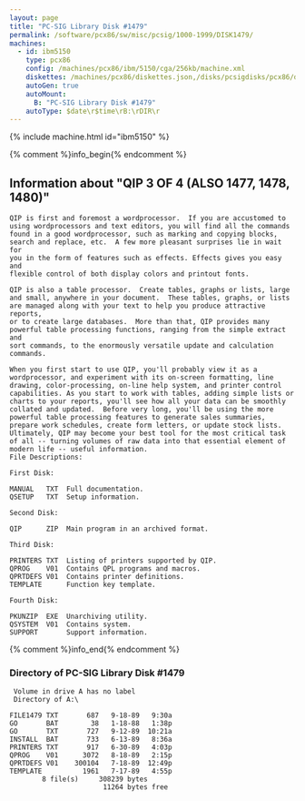 ```yaml
---
layout: page
title: "PC-SIG Library Disk #1479"
permalink: /software/pcx86/sw/misc/pcsig/1000-1999/DISK1479/
machines:
  - id: ibm5150
    type: pcx86
    config: /machines/pcx86/ibm/5150/cga/256kb/machine.xml
    diskettes: /machines/pcx86/diskettes.json,/disks/pcsigdisks/pcx86/diskettes.json
    autoGen: true
    autoMount:
      B: "PC-SIG Library Disk #1479"
    autoType: $date\r$time\rB:\rDIR\r
---
```


{% include machine.html id="ibm5150" %}

{% comment %}info_begin{% endcomment %}

## Information about "QIP  3 OF 4 (ALSO 1477, 1478, 1480)"

    QIP is first and foremost a wordprocessor.  If you are accustomed to
    using wordprocessors and text editors, you will find all the commands
    found in a good wordprocessor, such as marking and copying blocks,
    search and replace, etc.  A few more pleasant surprises lie in wait for
    you in the form of features such as effects. Effects gives you easy and
    flexible control of both display colors and printout fonts.
    
    QIP is also a table processor.  Create tables, graphs or lists, large
    and small, anywhere in your document.  These tables, graphs, or lists
    are managed along with your text to help you produce attractive reports,
    or to create large databases.  More than that, QIP provides many
    powerful table processing functions, ranging from the simple extract and
    sort commands, to the enormously versatile update and calculation
    commands.
    
    When you first start to use QIP, you'll probably view it as a
    wordprocessor, and experiment with its on-screen formatting, line
    drawing, color-processing, on-line help system, and printer control
    capabilities. As you start to work with tables, adding simple lists or
    charts to your reports, you'll see how all your data can be smoothly
    collated and updated.  Before very long, you'll be using the more
    powerful table processing features to generate sales summaries,
    prepare work schedules, create form letters, or update stock lists.
    Ultimately, QIP may become your best tool for the most critical task
    of all -- turning volumes of raw data into that essential element of
    modern life -- useful information.
    File Descriptions:
    
    First Disk:
    
    MANUAL   TXT  Full documentation.
    QSETUP   TXT  Setup information.
    
    Second Disk:
    
    QIP      ZIP  Main program in an archived format.
    
    Third Disk:
    
    PRINTERS TXT  Listing of printers supported by QIP.
    QPROG    V01  Contains QPL programs and macros.
    QPRTDEFS V01  Contains printer definitions.
    TEMPLATE      Function key template.
    
    Fourth Disk:
    
    PKUNZIP  EXE  Unarchiving utility.
    QSYSTEM  V01  Contains system.
    SUPPORT       Support information.
{% comment %}info_end{% endcomment %}


### Directory of PC-SIG Library Disk #1479

     Volume in drive A has no label
     Directory of A:\

    FILE1479 TXT       687   9-18-89   9:30a
    GO       BAT        38   1-18-88   1:38p
    GO       TXT       727   9-12-89  10:21a
    INSTALL  BAT       733   6-13-89   8:36a
    PRINTERS TXT       917   6-30-89   4:03p
    QPROG    V01      3072   8-18-89   2:15p
    QPRTDEFS V01    300104   7-18-89  12:49p
    TEMPLATE          1961   7-17-89   4:55p
            8 file(s)     308239 bytes
                           11264 bytes free
